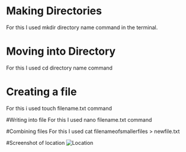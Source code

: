 # Making Directories
For this I used mkdir directory name command in the terminal. 

# Moving into Directory
For this I used cd directory name command

# Creating a file
For this i used touch filename.txt command

#Writing into file
For this I used nano filename.txt command

#Combining files
For this I used cat filenameofsmallerfiles > newfile.txt

#Screenshot of location
![Location](location.png)